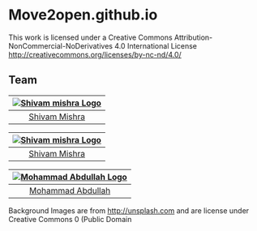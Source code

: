# Move2open.github.io
This work is licensed under a Creative Commons Attribution-NonCommercial-NoDerivatives 4.0 International License http://creativecommons.org/licenses/by-nc-nd/4.0/






## Team

|[![Shivam mishra Logo](https://user-images.githubusercontent.com/46820509/76170758-ed317f00-61aa-11ea-875a-d2c5c87f05ff.png)](https://alphaqx.github.io/shivam)|
| :-: |
| [Shivam Mishra](https://github.com/AlphaQx) |



|[![Shivam mishra Logo](https://user-images.githubusercontent.com/46820509/76170758-ed317f00-61aa-11ea-875a-d2c5c87f05ff.png)](https://alphaqx.github.io/shivam)|
| :-: |
| [Shivam Mishra](https://github.com/AlphaQx) |


|[![Mohammad Abdullah Logo](https://avatars3.githubusercontent.com/u/21259210?s=460&v=4)](https://github.com/phpjungle0101)|
| :-: |
| [Mohammad Abdullah](https://github.com/phpjungle0101) |






Background Images are from http://unsplash.com and are license under Creative Commons 0 (Public Domain
